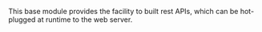 This base module provides the facility to built rest APIs, which can be hot-plugged at runtime to the web server.